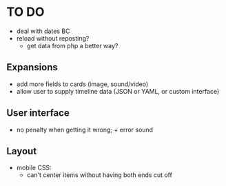 # TO DO

- deal with dates BC
- reload without reposting?
    - get data from php a better way?

## Expansions
- add more fields to cards (image, sound/video)
- allow user to supply timeline data (JSON or YAML, or custom interface)

## User interface
- no penalty when getting it wrong; + error sound

## Layout
- mobile CSS: 
    - can't center items without having both ends cut off


